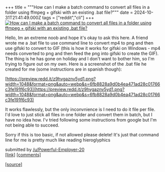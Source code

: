 +++
title = """How can I make a batch command to convert all files in a folder using ffmpeg + gifski with an existing .bat file?"""
date = 2024-10-31T21:41:49.000Z
tags = ["reddit","cli"]
+++
[![How can I make a batch command to convert all files in a folder using ffmpeg + gifski with an existing .bat file?](https://b.thumbs.redditmedia.com/XFQYgO1EkANOwXNe3blI58pMJEguIeQrbEwQFFhEe-I.jpg "How can I make a batch command to convert all files in a folder using ffmpeg + gifski with an existing .bat file?")](https://www.reddit.com/r/commandline/comments/1ggpvj6/how_can_i_make_a_batch_command_to_convert_all/)

Hello, Im an extreme noob and hope it's okay to ask this here. A friend wrote me a .bat file to use command line to convert mp4 to png and then use gifski to convert to GIF (this is how it works for gifski on Windows - mp4 needs converted to png and then feed the png into gifski to create the GIF). The thing is he has gone on holiday and I don't want to bother him, so I'm trying to figure out on my own. Here is a screenshot of the .bat file he created for me (some instructions are in spanish though):

[https://preview.redd.it/z9hvgaznv5yd1.png?width=1048&format=png&auto=webp&s=6fb8828a9d0b4ea471ad28c01766c3fe191f6c93](https://preview.redd.it/z9hvgaznv5yd1.png?width=1048&format=png&auto=webp&s=6fb8828a9d0b4ea471ad28c01766c3fe191f6c93)

It works flawlessly, but the only inconvnience is I need to do it file per file. I'd love to just stick all files in one folder and convert them in batch, but I have no idea how. I'v tried following some instructions from google but I'm not being able to succeed.

Sorry if this is too basic, if not allowed please delete! It's just that command line for me is pretty much like reading hieroglyphics

submitted by [/u/Powerful-Employer-20](https://www.reddit.com/user/Powerful-Employer-20)  
[\[link\]](https://www.reddit.com/r/commandline/comments/1ggpvj6/how_can_i_make_a_batch_command_to_convert_all/) [\[comments\]](https://www.reddit.com/r/commandline/comments/1ggpvj6/how_can_i_make_a_batch_command_to_convert_all/)

[[source]](https://www.reddit.com/r/commandline/comments/1ggpvj6/how_can_i_make_a_batch_command_to_convert_all/)

